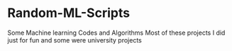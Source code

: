 # Random-ML-Scripts
Some Machine learning Codes and Algorithms
Most of these projects I did just for fun and some were university projects
